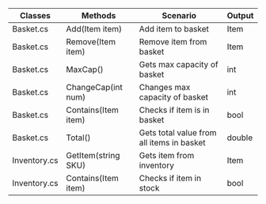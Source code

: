 | Classes      | Methods				| Scenario                                  | Output |
|--------------|------------------------|-------------------------------------------|--------|
| Basket.cs    | Add(Item item)			| Add item to basket                        | Item   |
| Basket.cs    | Remove(Item item)		| Remove item from basket                   | Item   |
| Basket.cs    | MaxCap()				| Gets max capacity of basket               | int    |
| Basket.cs    | ChangeCap(int num)		| Changes max capacity of basket            | int    |
| Basket.cs    | Contains(Item item)	| Checks if item is in basket               | bool   |
| Basket.cs    | Total()				| Gets total value from all items in basket | double |
| Inventory.cs | GetItem(string SKU)	| Gets item from inventory		  		    | Item	 |
| Inventory.cs | Contains(Item item)	| Checks if item in stock                   | bool   |